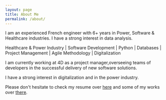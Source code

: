 ```yaml
---
layout: page
title: About Me
permalink: /about/
---
```


I am an experienced French engineer with 6+ years in Power, Software & Healthcare industries. I have a strong interest in data analysis.

Healthcare & Power Industry | Software Development | Python | Databases | Project Management | Agile Methodology | Digitalization

I am currently working at 4D as a project manager,overseeing teams of developers in the successful delivery of new software solutions. 

I have a strong interest in digitalization and in the power industry. 

Please don't hesitate to check my resume over [here](https://www.yvesmarieplard.fr/resume) and some of my works over [there](https://www.yvesmarieplard.fr/works).

